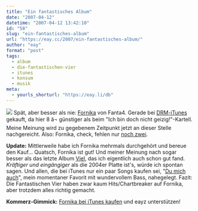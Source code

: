 ```yaml
---
title: "Ein fantastisches Album"
date: "2007-04-12"
datetime: "2007-04-12 13:42:10"
id: "58"
slug: "ein-fantastisches-album"
url: "https://eay.cc/2007/ein-fantastisches-album/"
author: "eay"
format: "post"
tags:
  - album
  - die-fantastischen-vier
  - itunes
  - konsum
  - musik
meta:
  - yourls_shorturl: "https://eay.li/db"
---
```


![](/uploads/2007/fornika.gif) Spät, aber besser als nie: [Fornika](http://www.amazon.de/exec/obidos/ASIN/B000NJVWVE/eayznet-21) von Fanta4. Gerade bei [DRM-iTunes](//eay.cc/2007/die-pseudo-drm-befreiung/) gekauft, da hier 8 â¬ günstiger als beim "Ich bin doch nicht geizig!"-Kartell. Meine Meinung wird zu gegebenem Zeitpunkt jetzt an dieser Stelle nachgereicht. Also: Fornika, check, fehlen nur [noch zwei](//eay.cc/2007/neue-platten-braucht-der-schrank/).

**Update:** Mittlerweile habe ich Fornika mehrmals durchgehört und bereue den Kauf... Quatsch, Fornika ist gut! Und meiner Meinung nach sogar besser als das letzte Album [Viel](http://www.amazon.de/exec/obidos/ASIN/B0002XV2T8/eayznet-21), das ich eigentlich auch schon gut fand. _Kräftiger und eingängiger_ als die 2004er Platte ist's, würde ich spontan sagen. Und allen, die bei iTunes nur ein paar Songs kaufen sei, "[Du mich auch](http://clk.tradedoubler.com/click?p=23761&a=1380002&url=http%3A%2F%2Fphobos.apple.com%2FWebObjects%2FMZStore.woa%2Fwa%2FviewAlbum%3Fi%3D251081892%26id%3D251081225%26s%3D143443%26partnerId%3D2003)", mein momentaner Favorit mit wundervollem Bass, nahegelegt. Fazit: Die Fantastischen Vier haben zwar kaum Hits/Chartbreaker auf Fornika, aber trotzdem alles richtig gemacht.

**Kommerz-Gimmick:** [Fornika bei iTunes kaufen](http://clk.tradedoubler.com/click?p=23761&a=1380002&url=http%3A%2F%2Fphobos.apple.com%2FWebObjects%2FMZStore.woa%2Fwa%2FviewAlbum%3Fi%3D251081236%26id%3D251081225%26s%3D143443%26partnerId%3D2003) und eayz unterstützen!
